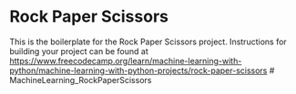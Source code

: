 # Rock Paper Scissors

This is the boilerplate for the Rock Paper Scissors project. Instructions for building your project can be found at https://www.freecodecamp.org/learn/machine-learning-with-python/machine-learning-with-python-projects/rock-paper-scissors
#   M a c h i n e L e a r n i n g _ R o c k P a p e r S c i s s o r s  
 